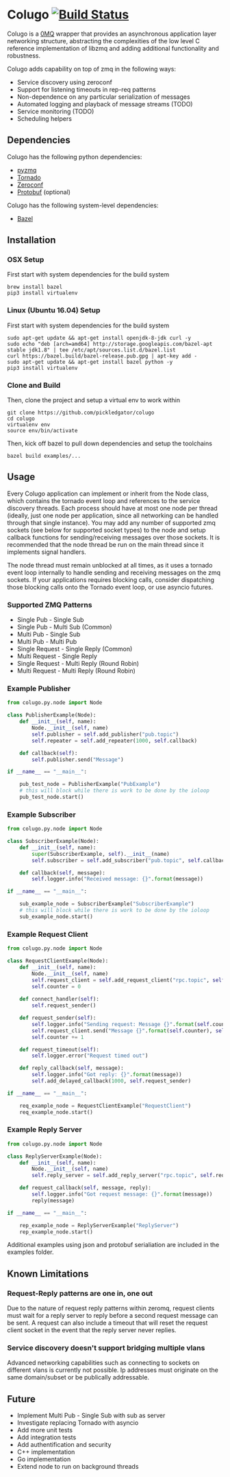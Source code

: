 # Colugo [![Build Status](https://travis-ci.org/pickledgator/colugo.svg?branch=master)](https://travis-ci.org/pickledgator/colugo)

Colugo is a [0MQ](http://zeromq.org/) wrapper that provides an asynchronous application layer networking structure, abstracting the complexities of the low level C reference implementation of libzmq and adding additional functionality and robustness.

Colugo adds capability on top of zmq in the following ways:
* Service discovery using zeroconf
* Support for listening timeouts in rep-req patterns
* Non-dependence on any particular serialization of messages
* Automated logging and playback of message streams (TODO)
* Service monitoring (TODO)
* Scheduling helpers

## Dependencies
Colugo has the following python dependencies:
* [pyzmq](https://github.com/zeromq/pyzmq)
* [Tornado](https://github.com/tornadoweb/tornado)
* [Zeroconf](https://github.com/jstasiak/python-zeroconf)
* [Protobuf](https://github.com/google/protobuf) (optional)

Colugo has the following system-level dependencies:
* [Bazel](https://github.com/bazelbuild/bazel)

## Installation

### OSX Setup
First start with system dependencies for the build system
```shell
brew install bazel
pip3 install virtualenv
```

### Linux (Ubuntu 16.04) Setup
First start with system dependencies for the build system
```shell
sudo apt-get update && apt-get install openjdk-8-jdk curl -y
sudo echo "deb [arch=amd64] http://storage.googleapis.com/bazel-apt stable jdk1.8" | tee /etc/apt/sources.list.d/bazel.list
curl https://bazel.build/bazel-release.pub.gpg | apt-key add -
sudo apt-get update && apt-get install bazel python -y
pip3 install virtualenv
```

### Clone and Build
Then, clone the project and setup a virtual env to work within
```shell
git clone https://github.com/pickledgator/colugo
cd colugo
virtualenv env
source env/bin/activate
```

Then, kick off bazel to pull down dependencies and setup the toolchains
```shell
bazel build examples/...
```

## Usage
Every Colugo application can implement or inherit from the Node class, which contains the tornado event loop and references to the service discovery threads. Each process should have at most one node per thread (ideally, just one node per application, since all networking can be handled through that single instance). You may add any number of supported zmq sockets (see below for supported socket types) to the node and setup callback functions for sending/receiving messages over those sockets. It is recommended that the node thread be run on the main thread since it implements signal handlers.

The node thread must remain unblocked at all times, as it uses a tornado event loop internally to handle sending and receiving messages on the zmq sockets. If your applications requires blocking calls, consider dispatching those blocking calls onto the Tornado event loop, or use asyncio futures.

### Supported ZMQ Patterns
* Single Pub - Single Sub
* Single Pub - Multi Sub (Common)
* Multi Pub - Single Sub
* Multi Pub - Multi Pub
* Single Request - Single Reply (Common)
* Multi Request - Single Reply
* Single Request - Multi Reply (Round Robin)
* Multi Request - Multi Reply (Round Robin)

### Example Publisher
```python
from colugo.py.node import Node

class PublisherExample(Node):
    def __init__(self, name):
        Node.__init__(self, name)
        self.publisher = self.add_publisher("pub.topic")
        self.repeater = self.add_repeater(1000, self.callback)

    def callback(self):
        self.publisher.send("Message")

if __name__ == "__main__":

    pub_test_node = PublisherExample("PubExample")
    # this will block while there is work to be done by the ioloop
    pub_test_node.start()
```

### Example Subscriber
```python
from colugo.py.node import Node

class SubscriberExample(Node):
    def __init__(self, name):
        super(SubscriberExample, self).__init__(name)
        self.subscriber = self.add_subscriber("pub.topic", self.callback)

    def callback(self, message):
        self.logger.info("Received message: {}".format(message))

if __name__ == "__main__":

    sub_example_node = SubscriberExample("SubscriberExample")
    # this will block while there is work to be done by the ioloop
    sub_example_node.start()
```

### Example Request Client
```python
from colugo.py.node import Node

class RequestClientExample(Node):
    def __init__(self, name):
        Node.__init__(self, name)
        self.request_client = self.add_request_client("rpc.topic", self.connect_handler)
        self.counter = 0
        
    def connect_handler(self):
        self.request_sender()

    def request_sender(self):
        self.logger.info("Sending request: Message {}".format(self.counter))
        self.request_client.send("Message {}".format(self.counter), self.reply_callback, timeout_handler = self.request_timeout)
        self.counter += 1

    def request_timeout(self):
        self.logger.error("Request timed out")

    def reply_callback(self, message):
        self.logger.info("Got reply: {}".format(message))
        self.add_delayed_callback(1000, self.request_sender)

if __name__ == "__main__":

    req_example_node = RequestClientExample("RequestClient")
    req_example_node.start()
```

### Example Reply Server
```python
from colugo.py.node import Node

class ReplyServerExample(Node):
    def __init__(self, name):
        Node.__init__(self, name)
        self.reply_server = self.add_reply_server("rpc.topic", self.request_callback)

    def request_callback(self, message, reply):
        self.logger.info("Got request message: {}".format(message))
        reply(message)

if __name__ == "__main__":

    rep_example_node = ReplyServerExample("ReplyServer")
    rep_example_node.start()
```

Additional examples using json and protobuf serialiation are included in the examples folder.

## Known Limitations
### Request-Reply patterns are one in, one out
Due to the nature of request reply patterns within zeromq, request clients must wait for a reply server to reply before a second request message can be sent. A request can also include a timeout that will reset the request client socket in the event that the reply server never replies.

### Service discovery doesn't support bridging multiple vlans
Advanced networking capabilities such as connecting to sockets on different vlans is currently not possible. Ip addresses must originate on the same domain/subset or be publically addressable.

## Future
* Implement Multi Pub - Single Sub with sub as server
* Investigate replacing Tornado with asyncio
* Add more unit tests
* Add integration tests
* Add authentification and security
* C++ implementation
* Go implementation
* Extend node to run on background threads
